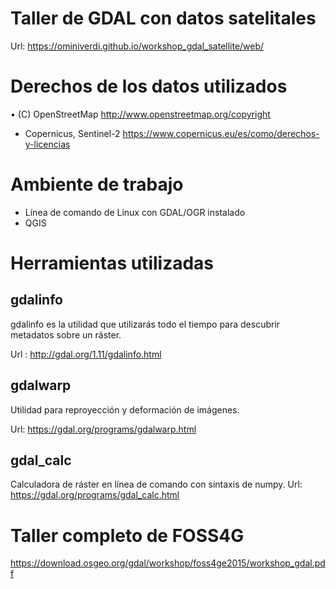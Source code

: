 # Taller de GDAL con datos satelitales

Url: https://ominiverdi.github.io/workshop_gdal_satellite/web/

# Derechos de los datos utilizados
• (C) OpenStreetMap http://www.openstreetmap.org/copyright
* Copernicus, Sentinel-2 https://www.copernicus.eu/es/como/derechos-y-licencias

# Ambiente de trabajo
* Línea de comando de Linux con GDAL/OGR instalado
* QGIS

# Herramientas utilizadas

## gdalinfo
gdalinfo es la utilidad que utilizarás todo el tiempo para descubrir metadatos sobre un ráster.

Url : http://gdal.org/1.11/gdalinfo.html

## gdalwarp

Utilidad para reproyección y deformación de imágenes.

Url: https://gdal.org/programs/gdalwarp.html

## gdal_calc

Calculadora de ráster en línea de comando con sintaxis de numpy.
Url: https://gdal.org/programs/gdal_calc.html

# Taller completo de FOSS4G
https://download.osgeo.org/gdal/workshop/foss4ge2015/workshop_gdal.pdf

